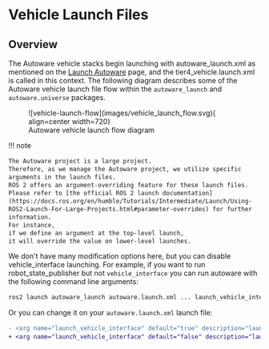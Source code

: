 # Vehicle Launch Files

## Overview

The Autoware vehicle stacks begin launching with autoware_launch.xml as mentioned on the
[Launch Autoware](../index.md) page,
and the tier4_vehicle.launch.xml is called in this context. The following diagram describes some of
the Autoware vehicle launch file flow within the `autoware_launch` and `autoware.universe` packages.

<figure markdown>
  ![vehicle-launch-flow](images/vehicle_launch_flow.svg){ align=center width=720}
  <figcaption>
    Autoware vehicle launch flow diagram
  </figcaption>
</figure>

!!! note

    The Autoware project is a large project.
    Therefore, as we manage the Autoware project, we utilize specific
    arguments in the launch files.
    ROS 2 offers an argument-overriding feature for these launch files.
    Please refer to [the official ROS 2 launch documentation](https://docs.ros.org/en/humble/Tutorials/Intermediate/Launch/Using-ROS2-Launch-For-Large-Projects.html#parameter-overrides) for further information.
    For instance,
    if we define an argument at the top-level launch,
    it will override the value on lower-level launches.

We don't have many modification options here, but you can disable vehicle_interface launching.
For example,
if you want
to run robot_state_publisher but not `vehicle_interface` you can run autoware with the following command line arguments:

```bash
ros2 launch autoware_launch autoware.launch.xml ... launch_vehicle_interface:=false ...
```

Or you can change it on your `autoware.launch.xml` launch file:

```diff
- <arg name="launch_vehicle_interface" default="true" description="launch vehicle interface"/>
+ <arg name="launch_vehicle_interface" default="false" description="launch vehicle interface"/>
```
